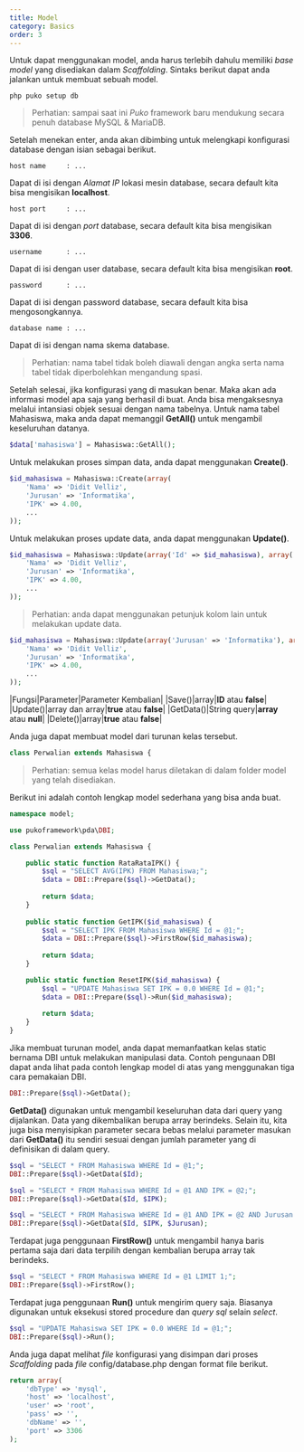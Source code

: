 ```yaml
---
title: Model
category: Basics
order: 3
---
```


Untuk dapat menggunakan model, anda harus terlebih dahulu memiliki *base model* yang disediakan dalam *Scaffolding*.
Sintaks berikut dapat anda jalankan untuk membuat sebuah model.

```text
php puko setup db
```

> Perhatian: sampai saat ini *Puko* framework baru mendukung secara penuh database MySQL & MariaDB.

Setelah menekan enter, anda akan dibimbing untuk melengkapi konfigurasi database dengan isian sebagai berikut.

```text
host name     : ...
```

Dapat di isi dengan *Alamat IP* lokasi mesin database, secara default kita bisa mengisikan **localhost**.

```text
host port     : ...
```

Dapat di isi dengan *port* database, secara default kita bisa mengisikan **3306**.

```text
username      : ...
```

Dapat di isi dengan user database, secara default kita bisa mengisikan **root**.

```text
password      : ...
```

Dapat di isi dengan password database, secara default kita bisa mengosongkannya.

```text
database name : ...
```

Dapat di isi dengan nama skema database.

> Perhatian: nama tabel tidak boleh diawali dengan angka serta nama tabel tidak diperbolehkan mengandung spasi.

Setelah selesai, jika konfigurasi yang di masukan benar. Maka akan ada informasi model apa saja yang berhasil di buat.
Anda bisa mengaksesnya melalui intansiasi objek sesuai dengan nama tabelnya. 
Untuk nama tabel Mahasiswa, maka anda dapat memanggil **GetAll()** untuk mengambil keseluruhan datanya.

```php
$data['mahasiswa'] = Mahasiswa::GetAll();
```

Untuk melakukan proses simpan data, anda dapat menggunakan **Create()**.

```php
$id_mahasiswa = Mahasiswa::Create(array(
    'Nama' => 'Didit Velliz',
    'Jurusan' => 'Informatika',
    'IPK' => 4.00,
    ...
));
```

Untuk melakukan proses update data, anda dapat menggunakan **Update()**.

```php
$id_mahasiswa = Mahasiswa::Update(array('Id' => $id_mahasiswa), array(
    'Nama' => 'Didit Velliz',
    'Jurusan' => 'Informatika',
    'IPK' => 4.00,
    ...
));
```

> Perhatian: anda dapat menggunakan petunjuk kolom lain untuk melakukan update data.

```php
$id_mahasiswa = Mahasiswa::Update(array('Jurusan' => 'Informatika'), array(
    'Nama' => 'Didit Velliz',
    'Jurusan' => 'Informatika',
    'IPK' => 4.00,
    ...
));
```

|Fungsi|Parameter|Parameter Kembalian|
|Save()|array|**ID** atau **false**|
|Update()|array dan array|**true** atau **false**|
|GetData()|String query|**array** atau **null**|
|Delete()|array|**true** atau **false**|

Anda juga dapat membuat model dari turunan kelas tersebut.

```php
class Perwalian extends Mahasiswa {
```

> Perhatian: semua kelas model harus diletakan di dalam folder model yang telah disediakan.

Berikut ini adalah contoh lengkap model sederhana yang bisa anda buat.

```php
namespace model;

use pukoframework\pda\DBI;

class Perwalian extends Mahasiswa {

    public static function RataRataIPK() {
        $sql = "SELECT AVG(IPK) FROM Mahasiswa;";
        $data = DBI::Prepare($sql)->GetData();
        
        return $data;
    }
    
    public static function GetIPK($id_mahasiswa) {
        $sql = "SELECT IPK FROM Mahasiswa WHERE Id = @1;";
        $data = DBI::Prepare($sql)->FirstRow($id_mahasiswa);
        
        return $data;
    }

    public static function ResetIPK($id_mahasiswa) {
        $sql = "UPDATE Mahasiswa SET IPK = 0.0 WHERE Id = @1;";
        $data = DBI::Prepare($sql)->Run($id_mahasiswa);
        
        return $data;
    }        
}
```

Jika membuat turunan model, anda dapat memanfaatkan kelas static bernama DBI untuk melakukan manipulasi data. 
Contoh pengunaan DBI dapat anda lihat pada contoh lengkap model di atas yang menggunakan tiga cara pemakaian DBI.

```php
DBI::Prepare($sql)->GetData();
```

**GetData()** digunakan untuk mengambil keseluruhan data dari query yang dijalankan. Data yang dikembalikan berupa array berindeks.
Selain itu, kita juga bisa menyisipkan parameter secara bebas melalui parameter masukan dari **GetData()** itu sendiri sesuai dengan
jumlah parameter yang di definisikan di dalam query.

```php
$sql = "SELECT * FROM Mahasiswa WHERE Id = @1;";
DBI::Prepare($sql)->GetData($Id);
```

```php
$sql = "SELECT * FROM Mahasiswa WHERE Id = @1 AND IPK = @2;";
DBI::Prepare($sql)->GetData($Id, $IPK);
```

```php
$sql = "SELECT * FROM Mahasiswa WHERE Id = @1 AND IPK = @2 AND Jurusan = @3;";
DBI::Prepare($sql)->GetData($Id, $IPK, $Jurusan);
```

Terdapat juga penggunaan **FirstRow()** untuk mengambil hanya baris pertama saja dari data terpilih dengan kembalian berupa array tak berindeks.

```php
$sql = "SELECT * FROM Mahasiswa WHERE Id = @1 LIMIT 1;";
DBI::Prepare($sql)->FirstRow();
```

Terdapat juga penggunaan **Run()** untuk mengirim query saja. Biasanya digunakan untuk eksekusi stored procedure dan *query sql* selain *select*.

```php
$sql = "UPDATE Mahasiswa SET IPK = 0.0 WHERE Id = @1;";
DBI::Prepare($sql)->Run();
```

Anda juga dapat melihat *file* konfigurasi yang disimpan dari proses *Scaffolding* pada *file* config/database.php dengan format file berikut.
 
```php
return array(
    'dbType' => 'mysql',
    'host' => 'localhost',
    'user' => 'root',
    'pass' => '',
    'dbName' => '',
    'port' => 3306
);
```